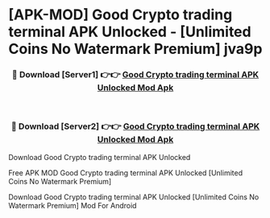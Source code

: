 # [APK-MOD] Good Crypto  trading terminal APK Unlocked - [Unlimited Coins No Watermark Premium] jva9p



<div align="center">
<h3>🔴 Download [Server1] 👉👉 <a href="https://momento.my/?title=Good_Crypto__trading_terminal_APK_Unlocked">Good Crypto  trading terminal APK Unlocked Mod Apk</a></h3><br>

<h3>🔴 Download [Server2] 👉👉 <a href="https://momento.my/?title=Good_Crypto__trading_terminal_APK_Unlocked">Good Crypto  trading terminal APK Unlocked Mod Apk</a></h3>
</div>



Download Good Crypto  trading terminal APK Unlocked 

Free APK MOD Good Crypto  trading terminal APK Unlocked [Unlimited Coins No Watermark Premium]

Download Good Crypto  trading terminal APK Unlocked [Unlimited Coins No Watermark Premium] Mod For Android
